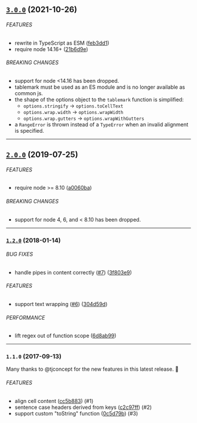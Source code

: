 ## [`3.0.0`](https://github.com/haltcase/tablemark/compare/v2.0.0...v3.0.0) (2021-10-26)

###### FEATURES

* rewrite in TypeScript as ESM ([feb3dd1](https://github.com/haltcase/tablemark/commit/feb3dd1))
* require node 14.16+ ([21b6d9e](https://github.com/haltcase/tablemark/commit/21b6d9e))


###### BREAKING CHANGES

* support for node <14.16 has been dropped.
* tablemark must be used as an ES module and is no longer available as common js.
* the shape of the options object to the `tablemark` function is simplified:
  * `options.stringify` &rarr; `options.toCellText`
  * `options.wrap.width` &rarr; `options.wrapWidth`
  * `options.wrap.gutters` &rarr; `options.wrapWithGutters`
* a `RangeError` is thrown instead of a `TypeError` when
an invalid alignment is specified.

---

<a name="2.0.0"></a>
## [`2.0.0`](https://github.com/haltcase/tablemark/compare/v1.2.0...v2.0.0) (2019-07-25)


###### FEATURES

* require node >= 8.10 ([a0060ba](https://github.com/haltcase/tablemark/commit/a0060ba))


###### BREAKING CHANGES

* support for node 4, 6, and < 8.10 has been dropped.

---

<a name="1.2.0"></a>
### [`1.2.0`](https://github.com/haltcase/tablemark/compare/v1.1.0...v1.2.0) (2018-01-14)


###### BUG FIXES

* handle pipes in content correctly ([#7](https://github.com/haltcase/tablemark/issues/7)) ([3f803e9](https://github.com/haltcase/tablemark/commit/3f803e9))


###### FEATURES

* support text wrapping ([#6](https://github.com/haltcase/tablemark/issues/6)) ([304d59d](https://github.com/haltcase/tablemark/commit/304d59d))


###### PERFORMANCE

* lift regex out of function scope ([6d8ab99](https://github.com/haltcase/tablemark/commit/6d8ab99))


---

<a name="1.1.0"></a>
### `1.1.0` (2017-09-13)

Many thanks to @tjconcept for the new features in this latest release. :tada:

###### FEATURES

* align cell content ([cc5b883](https://github.com/haltcase/tablemark/commit/cc5b8831f2dd7efd8754a79d15514760889a3827)) (#1)
* sentence case headers derived from keys ([c2c97ff](https://github.com/haltcase/tablemark/commit/c2c97fffe142e363f2ab49a42a9ef6666ae8c649)) (#2)
* support custom "toString" function ([0c5d79b](https://github.com/haltcase/tablemark/commit/0c5d79be00c5f2fc0018347bb126c175161ccae5)) (#3)
